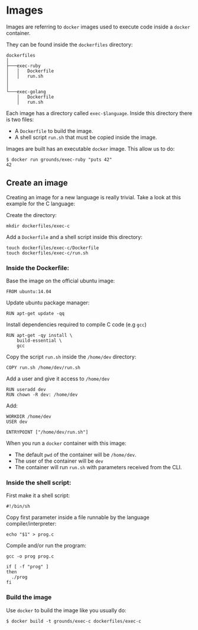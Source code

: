 # Images

Images are referring to `docker` images used to execute code inside a `docker` container.

They can be found inside the `dockerfiles` directory:

```
dockerfiles
│
├───exec-ruby
│   │   Dockerfile
│   │   run.sh
│
│
└───exec-golang
    │   Dockerfile
    │   run.sh
```

Each image has a directory called `exec-$language`.
Inside this directory there is two files:

- A `Dockerfile` to build the image.
- A shell script `run.sh` that must be copied inside the image.


Images are built has an executable `docker` image. This allow us to do:

    $ docker run grounds/exec-ruby "puts 42"
    42
    
## Create an image

Creating an image for a new language is really trivial.
Take a look at this example for the C language:

Create the directory:

    mkdir dockerfiles/exec-c
    
Add a `Dockerfile` and a shell script inside this directory:

    touch dockerfiles/exec-c/Dockerfile
    touch dockerfiles/exec-c/run.sh

### Inside the Dockerfile:

Base the image on the official ubuntu image:

    FROM ubuntu:14.04

Update ubuntu package manager:

    RUN apt-get update -qq

Install dependencies required to compile C code (e.g `gcc`)

    RUN apt-get -qy install \
        build-essential \
        gcc

Copy the script `run.sh` inside the `/home/dev` directory:

    COPY run.sh /home/dev/run.sh

Add a user and give it access to `/home/dev`

    RUN useradd dev
    RUN chown -R dev: /home/dev

Add:

    WORKDIR /home/dev
    USER dev

    ENTRYPOINT ["/home/dev/run.sh"]

When you run a `docker` container with this image:
- The default `pwd` of the container will be `/home/dev`.
- The user of the container will be `dev`
- The container will run `run.sh` with parameters received from the CLI.

### Inside the shell script:

First make it a shell script:

    #!/bin/sh

Copy first parameter inside a file runnable by the language compiler/interpreter:

    echo "$1" > prog.c
    
Compile and/or run the program:

    gcc -o prog prog.c
    
    if [ -f "prog" ]
    then
      ./prog
    fi
    
### Build the image

Use `docker` to build the image like you usually do:

    $ docker build -t grounds/exec-c dockerfiles/exec-c